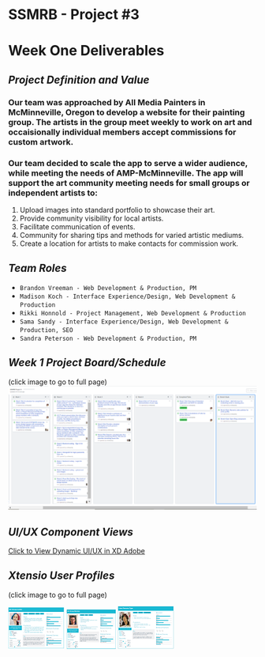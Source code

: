 # SSMRB - Project #3


# Week One Deliverables

## *__Project Definition and Value__*

### Our team was approached by All Media Painters in McMinneville, Oregon to develop a website for their painting group. The artists in the group meet weekly to work on art and occaisionally individual members accept commissions for custom artwork. 

### Our team decided to scale the app to serve a wider audience, while meeting the needs of AMP-McMinneville. The app will support the art community meeting needs for small groups or independent artists to:

1. Upload images into standard portfolio to showcase their art.
2. Provide community visibility for local artists.
3. Facilitate communication of events.
4. Community for sharing tips and methods for varied artistic mediums.
3. Create a location for artists to make contacts for commission work.

## *__Team Roles__*

* ```Brandon Vreeman - Web Development & Production, PM```
* ```Madison Koch - Interface Experience/Design, Web Development & Production```
* ```Rikki Honnold - Project Management, Web Development & Production```
* ```Sama Sandy - Interface Experience/Design, Web Development & Production, SEO```
* ```Sandra Peterson - Web Development & Production, PM```

## *__Week 1 Project Board/Schedule__*
(click image to go to full page)
<a href="https://github.com/writesandy/SSMRB/projects/1">![Project Board/Schedule](./assets/images/project-board.png)</a>

## *__UI/UX Component Views__*
<a href="https://xd.adobe.com/view/11a68c82-c643-42f9-6a28-9af1a68ff448-6797/">Click to View Dynamic UI/UX in XD Adobe</a>

## *__Xtensio User Profiles__*
(click image to go to full page)
 
<a href="https://app.xtensio.com/lp04bthh">![Group Leader User Profile](./assets/images/art-group-leader.png)</a>
<a href="https://app.xtensio.com/lp04bthh">![Group Member User Profile](./assets/images/art-member.png)</a>
<a href="https://app.xtensio.com/lp04bthh">![Art Enthusiast Profile](./assets/images/art-enthusiast.png)</a>

